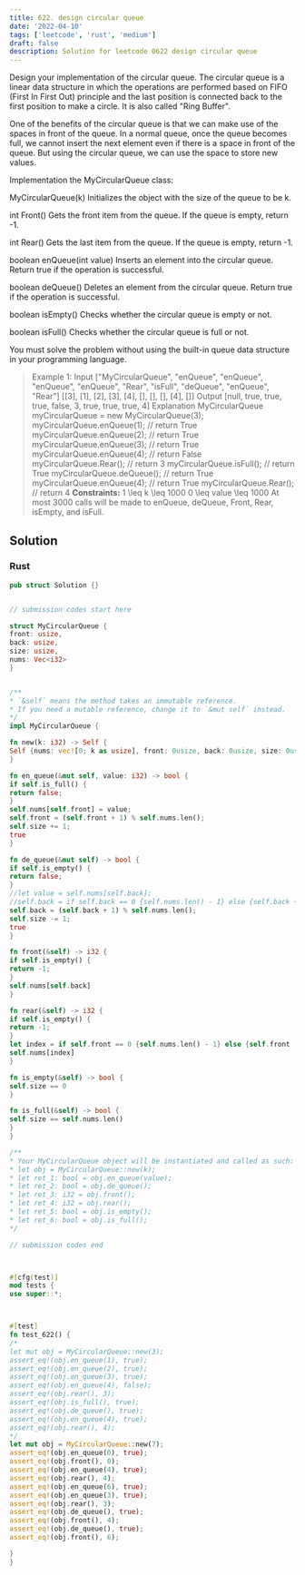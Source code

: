 ```yaml
---
title: 622. design circular queue
date: '2022-04-10'
tags: ['leetcode', 'rust', 'medium']
draft: false
description: Solution for leetcode 0622 design circular queue
---
```




Design your implementation of the circular queue. The circular queue is a linear data structure in which the operations are performed based on FIFO (First In First Out) principle and the last position is connected back to the first position to make a circle. It is also called "Ring Buffer".

One of the benefits of the circular queue is that we can make use of the spaces in front of the queue. In a normal queue, once the queue becomes full, we cannot insert the next element even if there is a space in front of the queue. But using the circular queue, we can use the space to store new values.

Implementation the MyCircularQueue class:



MyCircularQueue(k) Initializes the object with the size of the queue to be k.

int Front() Gets the front item from the queue. If the queue is empty, return -1.

int Rear() Gets the last item from the queue. If the queue is empty, return -1.

boolean enQueue(int value) Inserts an element into the circular queue. Return true if the operation is successful.

boolean deQueue() Deletes an element from the circular queue. Return true if the operation is successful.

boolean isEmpty() Checks whether the circular queue is empty or not.

boolean isFull() Checks whether the circular queue is full or not.



You must solve the problem without using the built-in queue data structure in your programming language.



>   Example 1:
>   Input
>   ["MyCircularQueue", "enQueue", "enQueue", "enQueue", "enQueue", "Rear", "isFull", "deQueue", "enQueue", "Rear"]
>   [[3], [1], [2], [3], [4], [], [], [], [4], []]
>   Output
>   [null, true, true, true, false, 3, true, true, true, 4]
>   Explanation
>   MyCircularQueue myCircularQueue <TeX>=</TeX> new MyCircularQueue(3);
>   myCircularQueue.enQueue(1); // return True
>   myCircularQueue.enQueue(2); // return True
>   myCircularQueue.enQueue(3); // return True
>   myCircularQueue.enQueue(4); // return False
>   myCircularQueue.Rear();     // return 3
>   myCircularQueue.isFull();   // return True
>   myCircularQueue.deQueue();  // return True
>   myCircularQueue.enQueue(4); // return True
>   myCircularQueue.Rear();     // return 4
**Constraints:**
>   	1 <TeX>\leq</TeX> k <TeX>\leq</TeX> 1000
>   	0 <TeX>\leq</TeX> value <TeX>\leq</TeX> 1000
>   	At most 3000 calls will be made to enQueue, deQueue, Front, Rear, isEmpty, and isFull.


## Solution


### Rust
```rust
pub struct Solution {}


// submission codes start here

struct MyCircularQueue {
front: usize,
back: usize,
size: usize,
nums: Vec<i32>
}


/**
* `&self` means the method takes an immutable reference.
* If you need a mutable reference, change it to `&mut self` instead.
*/
impl MyCircularQueue {

fn new(k: i32) -> Self {
Self {nums: vec![0; k as usize], front: 0usize, back: 0usize, size: 0usize}
}

fn en_queue(&mut self, value: i32) -> bool {
if self.is_full() {
return false;
}
self.nums[self.front] = value;
self.front = (self.front + 1) % self.nums.len();
self.size += 1;
true
}

fn de_queue(&mut self) -> bool {
if self.is_empty() {
return false;
}
//let value = self.nums[self.back];
//self.back = if self.back == 0 {self.nums.len() - 1} else {self.back + 1};
self.back = (self.back + 1) % self.nums.len();
self.size -= 1;
true
}

fn front(&self) -> i32 {
if self.is_empty() {
return -1;
}
self.nums[self.back]
}

fn rear(&self) -> i32 {
if self.is_empty() {
return -1;
}
let index = if self.front == 0 {self.nums.len() - 1} else {self.front - 1};
self.nums[index]
}

fn is_empty(&self) -> bool {
self.size == 0
}

fn is_full(&self) -> bool {
self.size == self.nums.len()
}
}

/**
* Your MyCircularQueue object will be instantiated and called as such:
* let obj = MyCircularQueue::new(k);
* let ret_1: bool = obj.en_queue(value);
* let ret_2: bool = obj.de_queue();
* let ret_3: i32 = obj.front();
* let ret_4: i32 = obj.rear();
* let ret_5: bool = obj.is_empty();
* let ret_6: bool = obj.is_full();
*/

// submission codes end



#[cfg(test)]
mod tests {
use super::*;



#[test]
fn test_622() {
/*
let mut obj = MyCircularQueue::new(3);
assert_eq!(obj.en_queue(1), true);
assert_eq!(obj.en_queue(2), true);
assert_eq!(obj.en_queue(3), true);
assert_eq!(obj.en_queue(4), false);
assert_eq!(obj.rear(), 3);
assert_eq!(obj.is_full(), true);
assert_eq!(obj.de_queue(), true);
assert_eq!(obj.en_queue(4), true);
assert_eq!(obj.rear(), 4);
*/
let mut obj = MyCircularQueue::new(7);
assert_eq!(obj.en_queue(0), true);
assert_eq!(obj.front(), 0);
assert_eq!(obj.en_queue(4), true);
assert_eq!(obj.rear(), 4);
assert_eq!(obj.en_queue(6), true);
assert_eq!(obj.en_queue(3), true);
assert_eq!(obj.rear(), 3);
assert_eq!(obj.de_queue(), true);
assert_eq!(obj.front(), 4);
assert_eq!(obj.de_queue(), true);
assert_eq!(obj.front(), 6);

}
}

```

